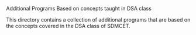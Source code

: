 Additional Programs Based on concepts taught in DSA class

This directory contains a collection of additional programs that are based on the concepts covered in the DSA class of SDMCET.